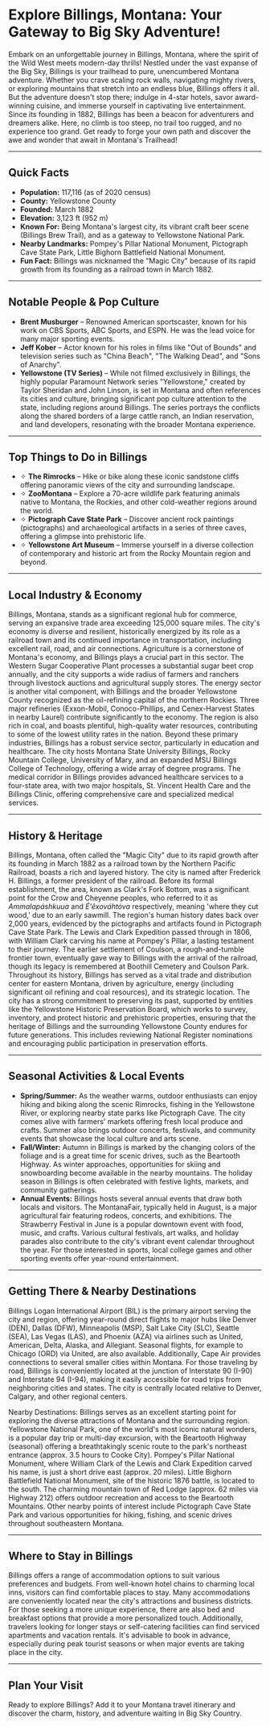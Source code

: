 # Explore Billings, Montana: Your Gateway to Big Sky Adventure!

Embark on an unforgettable journey in Billings, Montana, where the spirit of the Wild West meets modern-day thrills! Nestled under the vast expanse of the Big Sky, Billings is your trailhead to pure, unencumbered Montana adventure. Whether you crave scaling rock walls, navigating mighty rivers, or exploring mountains that stretch into an endless blue, Billings offers it all. But the adventure doesn't stop there; indulge in 4-star hotels, savor award-winning cuisine, and immerse yourself in captivating live entertainment. Since its founding in 1882, Billings has been a beacon for adventurers and dreamers alike. Here, no climb is too steep, no trail too rugged, and no experience too grand. Get ready to forge your own path and discover the awe and wonder that await in Montana's Trailhead!

---

## Quick Facts

- **Population:** 117,116 (as of 2020 census)
- **County:** Yellowstone County
- **Founded:** March 1882
- **Elevation:** 3,123 ft (952 m)
- **Known For:** Being Montana's largest city, its vibrant craft beer scene (Billings Brew Trail), and as a gateway to Yellowstone National Park.
- **Nearby Landmarks:** Pompey's Pillar National Monument, Pictograph Cave State Park, Little Bighorn Battlefield National Monument.
- **Fun Fact:** Billings was nicknamed the "Magic City" because of its rapid growth from its founding as a railroad town in March 1882.

---

## Notable People & Pop Culture

- **Brent Musburger** – Renowned American sportscaster, known for his work on CBS Sports, ABC Sports, and ESPN. He was the lead voice for many major sporting events.
- **Jeff Kober** – Actor known for his roles in films like "Out of Bounds" and television series such as "China Beach", "The Walking Dead", and "Sons of Anarchy".
- **Yellowstone (TV Series)** – While not filmed exclusively in Billings, the highly popular Paramount Network series "Yellowstone," created by Taylor Sheridan and John Linson, is set in Montana and often references its cities and culture, bringing significant pop culture attention to the state, including regions around Billings. The series portrays the conflicts along the shared borders of a large cattle ranch, an Indian reservation, and land developers, resonating with the broader Montana experience.

---

## Top Things to Do in Billings

- ✧ **The Rimrocks** – Hike or bike along these iconic sandstone cliffs offering panoramic views of the city and surrounding landscape.
- ✧ **ZooMontana** – Explore a 70-acre wildlife park featuring animals native to Montana, the Rockies, and other cold-weather regions around the world.
- ✧ **Pictograph Cave State Park** – Discover ancient rock paintings (pictographs) and archaeological artifacts in a series of three caves, offering a glimpse into prehistoric life.
- ✧ **Yellowstone Art Museum** – Immerse yourself in a diverse collection of contemporary and historic art from the Rocky Mountain region and beyond.

---

## Local Industry & Economy

Billings, Montana, stands as a significant regional hub for commerce, serving an expansive trade area exceeding 125,000 square miles. The city's economy is diverse and resilient, historically energized by its role as a railroad town and its continued importance in transportation, including excellent rail, road, and air connections. Agriculture is a cornerstone of Montana's economy, and Billings plays a crucial part in this sector. The Western Sugar Cooperative Plant processes a substantial sugar beet crop annually, and the city supports a wide radius of farmers and ranchers through livestock auctions and agricultural supply stores. The energy sector is another vital component, with Billings and the broader Yellowstone County recognized as the oil-refining capital of the northern Rockies. Three major refineries (Exxon-Mobil, Conoco-Phillips, and Cenex-Harvest States in nearby Laurel) contribute significantly to the economy. The region is also rich in coal, and boasts plentiful, high-quality water resources, contributing to some of the lowest utility rates in the nation. Beyond these primary industries, Billings has a robust service sector, particularly in education and healthcare. The city hosts Montana State University Billings, Rocky Mountain College, University of Mary, and an expanded MSU Billings College of Technology, offering a wide array of degree programs. The medical corridor in Billings provides advanced healthcare services to a four-state area, with two major hospitals, St. Vincent Health Care and the Billings Clinic, offering comprehensive care and specialized medical services.

---

## History & Heritage

Billings, Montana, often called the "Magic City" due to its rapid growth after its founding in March 1882 as a railroad town by the Northern Pacific Railroad, boasts a rich and layered history. The city is named after Frederick H. Billings, a former president of the railroad. Before its formal establishment, the area, known as Clark's Fork Bottom, was a significant point for the Crow and Cheyenne peoples, who referred to it as _Ammalapáshkuua_ and _É'êxováhtóva_ respectively, meaning 'where they cut wood,' due to an early sawmill. The region's human history dates back over 2,000 years, evidenced by the pictographs and artifacts found in Pictograph Cave State Park. The Lewis and Clark Expedition passed through in 1806, with William Clark carving his name at Pompey's Pillar, a lasting testament to their journey. The earlier settlement of Coulson, a rough-and-tumble frontier town, eventually gave way to Billings with the arrival of the railroad, though its legacy is remembered at Boothill Cemetery and Coulson Park. Throughout its history, Billings has served as a vital trade and distribution center for eastern Montana, driven by agriculture, energy (including significant oil refining and coal resources), and its strategic location. The city has a strong commitment to preserving its past, supported by entities like the Yellowstone Historic Preservation Board, which works to survey, inventory, and protect historic and prehistoric properties, ensuring that the heritage of Billings and the surrounding Yellowstone County endures for future generations. This includes reviewing National Register nominations and encouraging public participation in preservation efforts.

---

## Seasonal Activities & Local Events

- **Spring/Summer:** As the weather warms, outdoor enthusiasts can enjoy hiking and biking along the scenic Rimrocks, fishing in the Yellowstone River, or exploring nearby state parks like Pictograph Cave. The city comes alive with farmers' markets offering fresh local produce and crafts. Summer also brings outdoor concerts, festivals, and community events that showcase the local culture and arts scene.
- **Fall/Winter:** Autumn in Billings is marked by the changing colors of the foliage and is a great time for scenic drives, such as the Beartooth Highway. As winter approaches, opportunities for skiing and snowboarding become available in the nearby mountains. The holiday season in Billings is often celebrated with festive lights, markets, and community gatherings.
- **Annual Events:** Billings hosts several annual events that draw both locals and visitors. The MontanaFair, typically held in August, is a major agricultural fair featuring rodeos, concerts, and exhibitions. The Strawberry Festival in June is a popular downtown event with food, music, and crafts. Various cultural festivals, art walks, and holiday parades also contribute to the city's vibrant event calendar throughout the year. For those interested in sports, local college games and other sporting events offer year-round entertainment.

---

## Getting There & Nearby Destinations

Billings Logan International Airport (BIL) is the primary airport serving the city and region, offering year-round direct flights to major hubs like Denver (DEN), Dallas (DFW), Minneapolis (MSP), Salt Lake City (SLC), Seattle (SEA), Las Vegas (LAS), and Phoenix (AZA) via airlines such as United, American, Delta, Alaska, and Allegiant. Seasonal flights, for example to Chicago (ORD) via United, are also available. Additionally, Cape Air provides connections to several smaller cities within Montana. For those traveling by road, Billings is conveniently located at the junction of Interstate 90 (I-90) and Interstate 94 (I-94), making it easily accessible for road trips from neighboring cities and states. The city is centrally located relative to Denver, Calgary, and other regional centers.

Nearby Destinations: Billings serves as an excellent starting point for exploring the diverse attractions of Montana and the surrounding region. Yellowstone National Park, one of the world's most iconic natural wonders, is a popular day trip or multi-day excursion, with the Beartooth Highway (seasonal) offering a breathtakingly scenic route to the park's northeast entrance (approx. 3.5 hours to Cooke City). Pompey's Pillar National Monument, where William Clark of the Lewis and Clark Expedition carved his name, is just a short drive east (approx. 20 miles). Little Bighorn Battlefield National Monument, site of the historic 1876 battle, is located to the south. The charming mountain town of Red Lodge (approx. 62 miles via Highway 212) offers outdoor recreation and access to the Beartooth Mountains. Other nearby points of interest include Pictograph Cave State Park and various opportunities for hiking, fishing, and scenic drives throughout southeastern Montana.

---

## Where to Stay in Billings

Billings offers a range of accommodation options to suit various preferences and budgets. From well-known hotel chains to charming local inns, visitors can find comfortable places to stay. Many accommodations are conveniently located near the city's attractions and business districts. For those seeking a more unique experience, there are also bed and breakfast options that provide a more personalized touch. Additionally, travelers looking for longer stays or self-catering facilities can find serviced apartments and vacation rentals. It's advisable to book in advance, especially during peak tourist seasons or when major events are taking place in the city.

---

## Plan Your Visit

Ready to explore Billings? Add it to your Montana travel itinerary and discover the charm, history, and adventure waiting in Big Sky Country.
